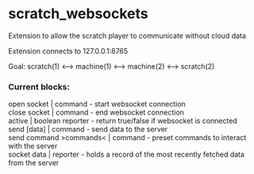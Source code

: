 # scratch_websockets
Extension to allow the scratch player to communicate without cloud data

Extension connects to 127.0.0.1:8765

Goal:
scratch(1) <--> machine(1) <--> machine(2) <--> scratch(2)

### Current blocks: 
open socket | command - start websocket connection <br>
close socket | command - end websocket connection <br>
active | boolean reporter - return true/false if websocket is connected <br>
send [data] | command - send data to the server <br>
send command >commands< | command - preset commands to interact with the server <br>
socket data | reporter - holds a record of the most recently fetched data from the server
